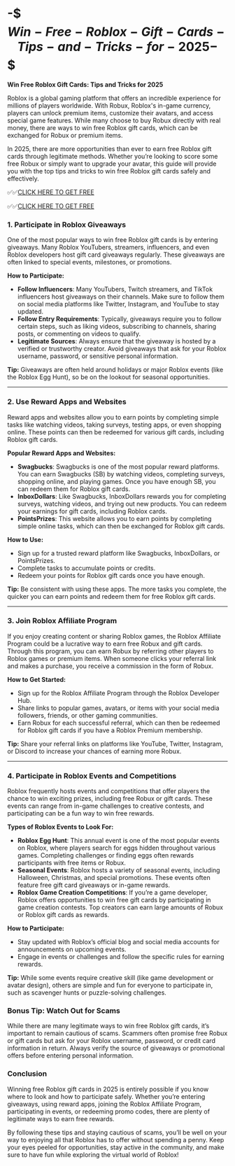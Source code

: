 # -$$$Win-Free-Roblox-Gift-Cards-Tips-and-Tricks-for-2025-$$$

**Win Free Roblox Gift Cards: Tips and Tricks for 2025**

Roblox is a global gaming platform that offers an incredible experience for millions of players worldwide. With Robux, Roblox's in-game currency, players can unlock premium items, customize their avatars, and access special game features. While many choose to buy Robux directly with real money, there are ways to win free Roblox gift cards, which can be exchanged for Robux or premium items. 

In 2025, there are more opportunities than ever to earn free Roblox gift cards through legitimate methods. Whether you’re looking to score some free Robux or simply want to upgrade your avatar, this guide will provide you with the top tips and tricks to win free Roblox gift cards safely and effectively.

✅✅[CLICK HERE TO GET FREE](https://tinyurl.com/ycy7cnvj)

✅✅[CLICK HERE TO GET FREE](https://tinyurl.com/ycy7cnvj)

### 1. **Participate in Roblox Giveaways**

One of the most popular ways to win free Roblox gift cards is by entering giveaways. Many Roblox YouTubers, streamers, influencers, and even Roblox developers host gift card giveaways regularly. These giveaways are often linked to special events, milestones, or promotions.

**How to Participate:**
- **Follow Influencers**: Many YouTubers, Twitch streamers, and TikTok influencers host giveaways on their channels. Make sure to follow them on social media platforms like Twitter, Instagram, and YouTube to stay updated.
- **Follow Entry Requirements**: Typically, giveaways require you to follow certain steps, such as liking videos, subscribing to channels, sharing posts, or commenting on videos to qualify.
- **Legitimate Sources**: Always ensure that the giveaway is hosted by a verified or trustworthy creator. Avoid giveaways that ask for your Roblox username, password, or sensitive personal information.

**Tip:** Giveaways are often held around holidays or major Roblox events (like the Roblox Egg Hunt), so be on the lookout for seasonal opportunities.

---

### 2. **Use Reward Apps and Websites**

Reward apps and websites allow you to earn points by completing simple tasks like watching videos, taking surveys, testing apps, or even shopping online. These points can then be redeemed for various gift cards, including Roblox gift cards.

**Popular Reward Apps and Websites:**
- **Swagbucks**: Swagbucks is one of the most popular reward platforms. You can earn Swagbucks (SB) by watching videos, completing surveys, shopping online, and playing games. Once you have enough SB, you can redeem them for Roblox gift cards.
- **InboxDollars**: Like Swagbucks, InboxDollars rewards you for completing surveys, watching videos, and trying out new products. You can redeem your earnings for gift cards, including Roblox cards.
- **PointsPrizes**: This website allows you to earn points by completing simple online tasks, which can then be exchanged for Roblox gift cards.

**How to Use:**
- Sign up for a trusted reward platform like Swagbucks, InboxDollars, or PointsPrizes.
- Complete tasks to accumulate points or credits.
- Redeem your points for Roblox gift cards once you have enough.

**Tip:** Be consistent with using these apps. The more tasks you complete, the quicker you can earn points and redeem them for free Roblox gift cards.

---

### 3. **Join Roblox Affiliate Program**

If you enjoy creating content or sharing Roblox games, the Roblox Affiliate Program could be a lucrative way to earn free Robux and gift cards. Through this program, you can earn Robux by referring other players to Roblox games or premium items. When someone clicks your referral link and makes a purchase, you receive a commission in the form of Robux.

**How to Get Started:**
- Sign up for the Roblox Affiliate Program through the Roblox Developer Hub.
- Share links to popular games, avatars, or items with your social media followers, friends, or other gaming communities.
- Earn Robux for each successful referral, which can then be redeemed for Roblox gift cards if you have a Roblox Premium membership.

**Tip:** Share your referral links on platforms like YouTube, Twitter, Instagram, or Discord to increase your chances of earning more Robux.

---

### 4. **Participate in Roblox Events and Competitions**

Roblox frequently hosts events and competitions that offer players the chance to win exciting prizes, including free Robux or gift cards. These events can range from in-game challenges to creative contests, and participating can be a fun way to win free rewards.

**Types of Roblox Events to Look For:**
- **Roblox Egg Hunt**: This annual event is one of the most popular events on Roblox, where players search for eggs hidden throughout various games. Completing challenges or finding eggs often rewards participants with free items or Robux.
- **Seasonal Events**: Roblox hosts a variety of seasonal events, including Halloween, Christmas, and special promotions. These events often feature free gift card giveaways or in-game rewards.
- **Roblox Game Creation Competitions**: If you’re a game developer, Roblox offers opportunities to win free gift cards by participating in game creation contests. Top creators can earn large amounts of Robux or Roblox gift cards as rewards.

**How to Participate:**
- Stay updated with Roblox’s official blog and social media accounts for announcements on upcoming events.
- Engage in events or challenges and follow the specific rules for earning rewards.

**Tip:** While some events require creative skill (like game development or avatar design), others are simple and fun for everyone to participate in, such as scavenger hunts or puzzle-solving challenges.


### Bonus Tip: **Watch Out for Scams**

While there are many legitimate ways to win free Roblox gift cards, it’s important to remain cautious of scams. Scammers often promise free Robux or gift cards but ask for your Roblox username, password, or credit card information in return. Always verify the source of giveaways or promotional offers before entering personal information.



### Conclusion

Winning free Roblox gift cards in 2025 is entirely possible if you know where to look and how to participate safely. Whether you’re entering giveaways, using reward apps, joining the Roblox Affiliate Program, participating in events, or redeeming promo codes, there are plenty of legitimate ways to earn free rewards. 

By following these tips and staying cautious of scams, you’ll be well on your way to enjoying all that Roblox has to offer without spending a penny. Keep your eyes peeled for opportunities, stay active in the community, and make sure to have fun while exploring the virtual world of Roblox!
